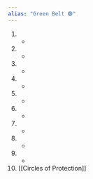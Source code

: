 ```yaml
---
alias: "Green Belt 🟢"
---
```

1. -
2. -
3. -
4. -
5. -
6. -
7. -
8. -
9. -
10. [[Circles of Protection]]